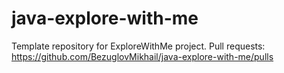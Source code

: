 # java-explore-with-me
Template repository for ExploreWithMe project.
Pull requests: https://github.com/BezuglovMikhail/java-explore-with-me/pulls
